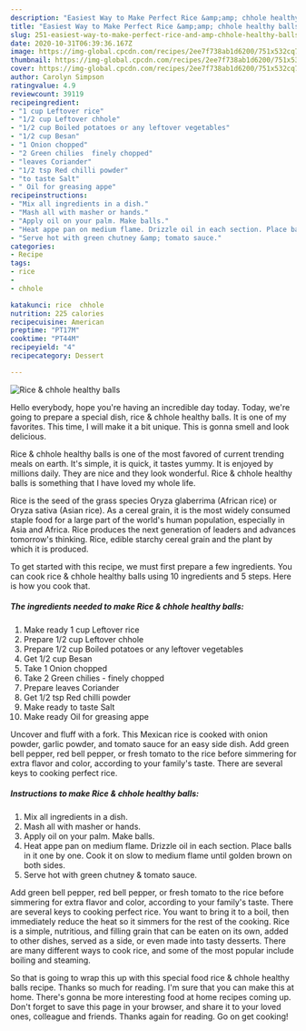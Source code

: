 ```yaml
---
description: "Easiest Way to Make Perfect Rice &amp;amp; chhole healthy balls"
title: "Easiest Way to Make Perfect Rice &amp;amp; chhole healthy balls"
slug: 251-easiest-way-to-make-perfect-rice-and-amp-chhole-healthy-balls
date: 2020-10-31T06:39:36.167Z
image: https://img-global.cpcdn.com/recipes/2ee7f738ab1d6200/751x532cq70/rice-chhole-healthy-balls-recipe-main-photo.jpg
thumbnail: https://img-global.cpcdn.com/recipes/2ee7f738ab1d6200/751x532cq70/rice-chhole-healthy-balls-recipe-main-photo.jpg
cover: https://img-global.cpcdn.com/recipes/2ee7f738ab1d6200/751x532cq70/rice-chhole-healthy-balls-recipe-main-photo.jpg
author: Carolyn Simpson
ratingvalue: 4.9
reviewcount: 39119
recipeingredient:
- "1 cup Leftover rice"
- "1/2 cup Leftover chhole"
- "1/2 cup Boiled potatoes or any leftover vegetables"
- "1/2 cup Besan"
- "1 Onion chopped"
- "2 Green chilies  finely chopped"
- "leaves Coriander"
- "1/2 tsp Red chilli powder"
- "to taste Salt"
- " Oil for greasing appe"
recipeinstructions:
- "Mix all ingredients in a dish."
- "Mash all with masher or hands."
- "Apply oil on your palm. Make balls."
- "Heat appe pan on medium flame. Drizzle oil in each section. Place balls in it one by one. Cook it on slow to medium flame until golden brown on both sides."
- "Serve hot with green chutney &amp; tomato sauce."
categories:
- Recipe
tags:
- rice
- 
- chhole

katakunci: rice  chhole 
nutrition: 225 calories
recipecuisine: American
preptime: "PT17M"
cooktime: "PT44M"
recipeyield: "4"
recipecategory: Dessert

---
```



![Rice &amp; chhole healthy balls](https://img-global.cpcdn.com/recipes/2ee7f738ab1d6200/751x532cq70/rice-chhole-healthy-balls-recipe-main-photo.jpg)

Hello everybody, hope you're having an incredible day today. Today, we're going to prepare a special dish, rice &amp; chhole healthy balls. It is one of my favorites. This time, I will make it a bit unique. This is gonna smell and look delicious.

Rice &amp; chhole healthy balls is one of the most favored of current trending meals on earth. It's simple, it is quick, it tastes yummy. It is enjoyed by millions daily. They are nice and they look wonderful. Rice &amp; chhole healthy balls is something that I have loved my whole life.

Rice is the seed of the grass species Oryza glaberrima (African rice) or Oryza sativa (Asian rice). As a cereal grain, it is the most widely consumed staple food for a large part of the world&#39;s human population, especially in Asia and Africa. Rice produces the next generation of leaders and advances tomorrow&#39;s thinking. Rice, edible starchy cereal grain and the plant by which it is produced.


To get started with this recipe, we must first prepare a few ingredients. You can cook rice &amp; chhole healthy balls using 10 ingredients and 5 steps. Here is how you cook that.

<!--inarticleads1-->

##### The ingredients needed to make Rice &amp; chhole healthy balls:

1. Make ready 1 cup Leftover rice
1. Prepare 1/2 cup Leftover chhole
1. Prepare 1/2 cup Boiled potatoes or any leftover vegetables
1. Get 1/2 cup Besan
1. Take 1 Onion chopped
1. Take 2 Green chilies - finely chopped
1. Prepare leaves Coriander
1. Get 1/2 tsp Red chilli powder
1. Make ready to taste Salt
1. Make ready  Oil for greasing appe


Uncover and fluff with a fork. This Mexican rice is cooked with onion powder, garlic powder, and tomato sauce for an easy side dish. Add green bell pepper, red bell pepper, or fresh tomato to the rice before simmering for extra flavor and color, according to your family&#39;s taste. There are several keys to cooking perfect rice. 

<!--inarticleads2-->

##### Instructions to make Rice &amp; chhole healthy balls:

1. Mix all ingredients in a dish.
1. Mash all with masher or hands.
1. Apply oil on your palm. Make balls.
1. Heat appe pan on medium flame. Drizzle oil in each section. Place balls in it one by one. Cook it on slow to medium flame until golden brown on both sides.
1. Serve hot with green chutney &amp; tomato sauce.


Add green bell pepper, red bell pepper, or fresh tomato to the rice before simmering for extra flavor and color, according to your family&#39;s taste. There are several keys to cooking perfect rice. You want to bring it to a boil, then immediately reduce the heat so it simmers for the rest of the cooking. Rice is a simple, nutritious, and filling grain that can be eaten on its own, added to other dishes, served as a side, or even made into tasty desserts. There are many different ways to cook rice, and some of the most popular include boiling and steaming. 

So that is going to wrap this up with this special food rice &amp; chhole healthy balls recipe. Thanks so much for reading. I'm sure that you can make this at home. There's gonna be more interesting food at home recipes coming up. Don't forget to save this page in your browser, and share it to your loved ones, colleague and friends. Thanks again for reading. Go on get cooking!
